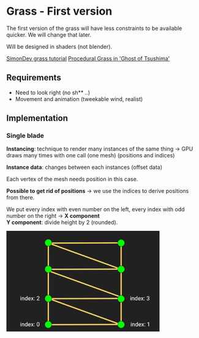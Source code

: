 # Grass - First version

The first version of the grass will have less constraints to be available quicker. We will change that later.

Will be designed in shaders (not blender).

[SimonDev grass tutorial](https://www.youtube.com/watch?v=bp7REZBV4P4)
[Procedural Grass in 'Ghost of Tsushima'](https://www.youtube.com/watch?v=bp7REZBV4P4)

## Requirements

- Need to look right (no sh** ..)
- Movement and animation (tweekable wind, realist)

## Implementation

### Single blade

**Instancing**: technique to render many instances of the same thing -> GPU draws many times with one call (one mesh) (positions and indices)

**Instance data**: changes between each instances (offset data)

Each vertex of the mesh needs position in this case.

**Possible to get rid of positions** -> we use the indices to derive positions from there.

We put every index with even number on the left, every index with odd number on the right -> **X component**  
**Y component**: divide height by 2 (rounded).

<img src="/public/doc/grass-index.png" width="400"></img>
